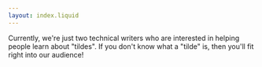```yaml
---
layout: index.liquid
---
```


Currently, we're just two technical writers who are interested in helping people
learn about "tildes". If you don't know what a "tilde" is, then you'll fit right
into our audience!

